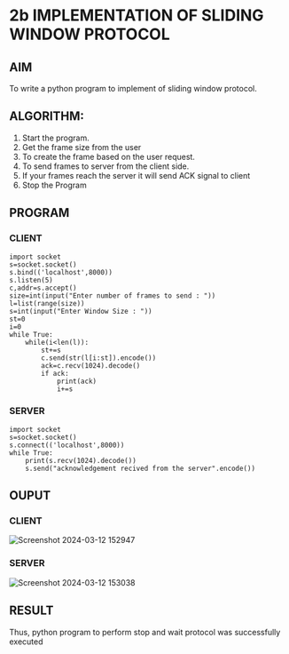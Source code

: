 # 2b IMPLEMENTATION OF SLIDING WINDOW PROTOCOL
## AIM
To write a python program to implement of sliding window protocol.

## ALGORITHM:
1. Start the program.
2. Get the frame size from the user
3. To create the frame based on the user request.
4. To send frames to server from the client side.
5. If your frames reach the server it will send ACK signal to client
6. Stop the Program

## PROGRAM
### CLIENT
~~~
import socket
s=socket.socket()
s.bind(('localhost',8000))
s.listen(5)
c,addr=s.accept()
size=int(input("Enter number of frames to send : "))
l=list(range(size))
s=int(input("Enter Window Size : "))
st=0
i=0
while True:
    while(i<len(l)):
        st+=s
        c.send(str(l[i:st]).encode())
        ack=c.recv(1024).decode()
        if ack:
            print(ack)
            i+=s
~~~
### SERVER
~~~
import socket
s=socket.socket()
s.connect(('localhost',8000))
while True:
    print(s.recv(1024).decode())
    s.send("acknowledgement recived from the server".encode())
~~~


## OUPUT
### CLIENT
![Screenshot 2024-03-12 152947](https://github.com/Thirumalai23013035/2b_SLIDING_WINDOW_PROTOCOL/assets/153185249/52113ac0-0b3a-4018-aa3b-d59addb1a634)

### SERVER
![Screenshot 2024-03-12 153038](https://github.com/Thirumalai23013035/2b_SLIDING_WINDOW_PROTOCOL/assets/153185249/dd426dc9-05bb-4581-8ce5-f76b5f83a71f)


## RESULT
Thus, python program to perform stop and wait protocol was successfully executed
